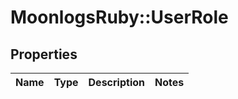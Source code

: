 # MoonlogsRuby::UserRole

## Properties
Name | Type | Description | Notes
------------ | ------------- | ------------- | -------------

